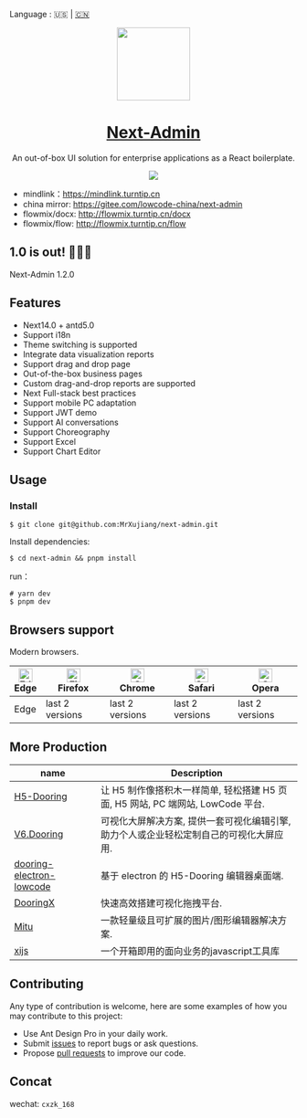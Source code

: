 Language : 🇺🇸 | [🇨🇳](./README.zh-CN.md) 

<p align="center">
  <a href="https://nextjs.org">
    <picture>
      <source media="(prefers-color-scheme: dark)" srcset="./tt.png">
      <img src="./public/favicon.png" height="128">
    </picture>
    <h1 align="center">Next-Admin</h1>
  </a>
</p>

<div align="center">

An out-of-box UI solution for enterprise applications as a React boilerplate.



![](./public/admin.png)

</div>

- mindlink：https://mindlink.turntip.cn
- china mirror: https://gitee.com/lowcode-china/next-admin
- flowmix/docx: http://flowmix.turntip.cn/docx
- flowmix/flow: http://flowmix.turntip.cn/flow

## 1.0 is out! 🎉🎉🎉

Next-Admin 1.2.0

## Features

- Next14.0 + antd5.0
- Support i18n
- Theme switching is supported
- Integrate data visualization reports
- Support drag and drop page
- Out-of-the-box business pages
- Custom drag-and-drop reports are supported
- Next Full-stack best practices
- Support mobile PC adaptation
- Support JWT demo
- Support AI conversations
- Support Choreography
- Support Excel
- Support Chart Editor

## Usage

### Install

```shell
$ git clone git@github.com:MrXujiang/next-admin.git
```

Install dependencies:

```shell
$ cd next-admin && pnpm install
```

run：
```shell
# yarn dev
$ pnpm dev
```

## Browsers support

Modern browsers.

| [<img src="https://raw.githubusercontent.com/alrra/browser-logos/master/src/edge/edge_48x48.png" alt="Edge" width="24px" height="24px" />](http://godban.github.io/browsers-support-badges/)</br>Edge | [<img src="https://raw.githubusercontent.com/alrra/browser-logos/master/src/firefox/firefox_48x48.png" alt="Firefox" width="24px" height="24px" />](http://godban.github.io/browsers-support-badges/)</br>Firefox | [<img src="https://raw.githubusercontent.com/alrra/browser-logos/master/src/chrome/chrome_48x48.png" alt="Chrome" width="24px" height="24px" />](http://godban.github.io/browsers-support-badges/)</br>Chrome | [<img src="https://raw.githubusercontent.com/alrra/browser-logos/master/src/safari/safari_48x48.png" alt="Safari" width="24px" height="24px" />](http://godban.github.io/browsers-support-badges/)</br>Safari | [<img src="https://raw.githubusercontent.com/alrra/browser-logos/master/src/opera/opera_48x48.png" alt="Opera" width="24px" height="24px" />](http://godban.github.io/browsers-support-badges/)</br>Opera |
| --- | --- | --- | --- | --- |
| Edge | last 2 versions | last 2 versions | last 2 versions | last 2 versions |

## More Production

| name                                                                              | Description                                                                             |
| --------------------------------------------------------------------------------- | --------------------------------------------------------------------------------------- |
| [H5-Dooring](https://github.com/MrXujiang/h5-Dooring)                             | 让 H5 制作像搭积木一样简单, 轻松搭建 H5 页面, H5 网站, PC 端网站, LowCode 平台.         |
| [V6.Dooring](https://github.com/MrXujiang/v6.dooring.public)                      | 可视化大屏解决方案, 提供一套可视化编辑引擎, 助力个人或企业轻松定制自己的可视化大屏应用. |
| [dooring-electron-lowcode](https://github.com/MrXujiang/dooring-electron-lowcode) | 基于 electron 的 H5-Dooring 编辑器桌面端.                                               |
| [DooringX](https://github.com/H5-Dooring/dooringx)                                | 快速高效搭建可视化拖拽平台.                                                             |
| [Mitu](https://github.com/H5-Dooring/mitu-editor)                                 | 一款轻量级且可扩展的图片/图形编辑器解决方案.                                            |
| [xijs](https://github.com/MrXujiang/xijs) | 一个开箱即用的面向业务的javascript工具库 |

## Contributing

Any type of contribution is welcome, here are some examples of how you may contribute to this project:

- Use Ant Design Pro in your daily work.
- Submit [issues](https://github.com/MrXujiang/next-admin/issues) to report bugs or ask questions.
- Propose [pull requests](https://github.com/MrXujiang/next-admin/pulls) to improve our code.

## Concat

wechat: `cxzk_168`

